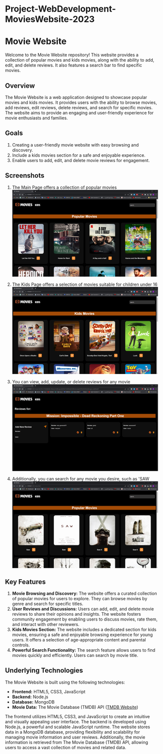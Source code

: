 # Project-WebDevelopment-MoviesWebsite-2023
 
# Movie Website

Welcome to the Movie Website repository! This website provides a collection of popular movies and kids movies, along with the ability to add, edit, and delete reviews. It also features a search bar to find specific movies.

## Overview
The Movie Website is a web application designed to showcase popular movies and kids movies. It provides users with the ability to browse movies, add reviews, edit reviews, delete reviews, and search for specific movies. The website aims to provide an engaging and user-friendly experience for movie enthusiasts and families.

## Goals
1. Creating a user-friendly movie website with easy browsing and discovery.
2. Include a kids movies section for a safe and enjoyable experience.
3. Enable users to add, edit, and delete movie reviews for engagement.

## Screenshots
1. The Main Page offers a collection of popular movies
![Homepage](screenshot/MainPage.png)

2. The Kids Page offers a selection of movies suitable for children under 16
![Kids Movies](screenshot/Kids.png)

3. You can view, add, update, or delete reviews for any movie
![Review Movies](screenshot/Reveiw.png)

4. Additionally, you can search for any movie you desire, such as 'SAW
![Search Movies](screenshot/Search.png)

## Key Features
1. **Movie Browsing and Discovery:** The website offers a curated collection of popular movies for users to explore. They can browse movies by genre and search for specific titles.
2. **User Reviews and Discussions:** Users can add, edit, and delete movie reviews to share their opinions and insights. The website fosters community engagement by enabling users to discuss movies, rate them, and interact with other reviewers.
3. **Kids Movies Section:** The website includes a dedicated section for kids movies, ensuring a safe and enjoyable browsing experience for young users. It offers a selection of age-appropriate content and parental controls.
4. **Powerful Search Functionality:** The search feature allows users to find movies quickly and efficiently. Users can search by movie title.

## Underlying Technologies
The Movie Website is built using the following technologies:
- **Frontend:** HTML5, CSS3, JavaScript
- **Backend:** Node.js
- **Database:** MongoDB
- **Movie Data:** The Movie Database (TMDB) API ([TMDB Website](https://www.themoviedb.org/))

The frontend utilizes HTML5, CSS3, and JavaScript to create an intuitive and visually appealing user interface. The backend is developed using Node.js, a powerful and scalable JavaScript runtime. The website stores data in a MongoDB database, providing flexibility and scalability for managing movie information and user reviews. Additionally, the movie information is retrieved from The Movie Database (TMDB) API, allowing users to access a vast collection of movies and related data.
